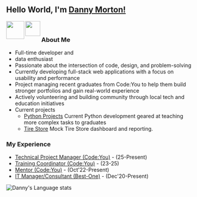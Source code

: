 ## Hello World, I'm [Danny Morton!](https://www.linkedin.com/in/dmorton714/) 

<a href="https://www.linkedin.com/in/dmorton714/">
  <img align="left" width="48px" src="https://img.icons8.com/?size=100&id=xuvGCOXi8Wyg&format=png&color=000000)" />
</a>
<a href="mailto:mailto:danny.morton714@gmail.com">
  <img align="left" width="40px" src="https://cdn.simpleicons.org/gmail" />
</a>

<br>

### About Me 
- Full-time developer and
- data enthusiast
- Passionate about the intersection of code, design, and problem-solving  
- Currently developing full-stack web applications with a focus on usability and performance  
- Project managing recent graduates from Code:You to help them build stronger portfolios and gain real-world experience 
- Actively volunteering and building community through local tech and education initiatives
- Current projects
  - [Python Projects](https://github.com/dmorton714/CY_post_grad_data) Current Python development geared at teaching more complex tasks to graduates
  - [Tire Store](https://github.com/dmorton714/vis) Mock Tire Store dashboard and reporting. 


### My Experience
- [Technical Project Manager (Code:You)](https://code-you.org/) - (25-Present)
- [Training Coordinator (Code:You)](https://code-you.org/) - (23-25)
- [Mentor (Code:You)](https://code-you.org/) - (Oct'22-Present)
- [IT Manager/Consultant (Best-One)](https://bestone.tires/) - (Dec'20-Present)

<!--![Aakash's github stats](https://github-readme-stats.vercel.app/api?username=dmorton714&show_icons=true&hide_border=true)&nbsp;&nbsp;-->
![Danny's Language stats](https://github-readme-stats-eight-theta.vercel.app/api/top-langs/?username=dmorton714&layout=compact&langs_count=8&hide_border=true)
<br />

